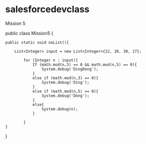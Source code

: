 # salesforcedevclass
Mission 5

public class Mission5 {

    public static void noList(){
        
        List<Integer> input = new List<Integer>{12, 20, 30, 17};
            
            for (Integer n : input){
                If (math.mod(n,3) == 0 && math.mod(n,5) == 0){
                    System.debug('DingDong');
                }
                else if (math.mod(n,3) == 0){
                    System.debug('Ding');                
                }
                else if (math.mod(n,5) == 0){
                    System.debug('Dong');
                }
                else{
                    System.debug(n);
                }
                
            }
    }
}
